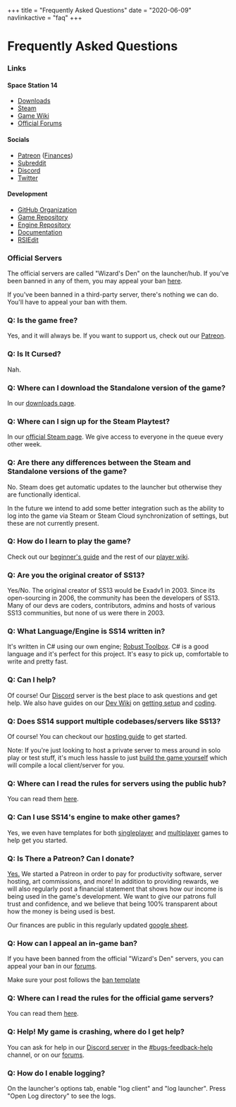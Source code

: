 +++
title = "Frequently Asked Questions"
date = "2020-06-09"
navlinkactive = "faq"
+++

# Frequently Asked Questions

### Links
#### Space Station 14
- [Downloads](/about/nightlies/)
- [Steam](https://store.steampowered.com/app/1255460/Space_Station_14/)
- [Game Wiki](https://wiki.ss14.io/)
- [Official Forums](https://forum.ss14.io)

#### Socials
- [Patreon](https://www.patreon.com/spacestation14) ([Finances](https://docs.google.com/spreadsheets/d/1iP3qOeTxrwN0DyeJvPndE7i1_nXeKL25j96wFIgYcU8))
- [Subreddit](https://reddit.com/r/ss14)
- [Discord](https://discord.ss14.io)
- [Twitter](https://twitter.com/space_station14)

#### Development
- [GitHub Organization](https://github.com/space-wizards)
- [Game Repository](https://github.com/space-wizards/space-station-14)
- [Engine Repository](https://github.com/space-wizards/RobustToolbox)
- [Documentation](https://docs.ss14.io)
- [RSIEdit](https://github.com/space-wizards/RSIEdit)

### Official Servers

The official servers are called "Wizard's Den" on the launcher/hub.
If you've been banned in any of them, you may appeal your ban [here](https://forum.spacestation14.io/index.php?/forum/4-ban-appeals/).

If you've been banned in a third-party server, there's nothing we can do.
You'll have to appeal your ban with them.

### Q: Is the game free?
Yes, and it will always be. If you want to support us, check out our [Patreon](https://www.patreon.com/spacestation14).

### Q: Is It Cursed?
Nah.

### Q: Where can I download the Standalone version of the game?
In our [downloads page](/about/nightlies/).

### Q: Where can I sign up for the Steam Playtest?
In our [official Steam page](https://store.steampowered.com/app/1255460/Space_Station_14/).
We give access to everyone in the queue every other week.

### Q: Are there any differences between the Steam and Standalone versions of the game?
No. Steam does get automatic updates to the launcher but otherwise they are functionally identical.

In the future we intend to add some better integration such as the ability to log into the game via Steam or Steam Cloud synchronization of settings, but these are not currently present.

### Q: How do I learn to play the game?
Check out our [beginner's guide](https://wiki.spacestation14.io/wiki/Getting_Started) and the rest of our [player wiki](https://wiki.ss14.io).

### Q: Are you the original creator of SS13?
Yes/No. The original creator of SS13 would be Exadv1 in 2003. Since its open-sourcing in 2006, the community has been the developers of SS13.
Many of our devs are coders, contributors, admins and hosts of various SS13 communities, but none of us were there in 2003.

### Q: What Language/Engine is SS14 written in?
It's written in C# using our own engine; [Robust Toolbox](https://github.com/space-wizards/RobustToolbox). C# is a good language and it's perfect for this project. It's easy to pick up, comfortable to write and pretty fast.

### Q: Can I help?
Of course! Our [Discord](http://discord.ss14.io/) server is the best place to ask questions and get help. We also have guides on our [Dev Wiki](https://docs.ss14.io) on [getting setup](https://docs.spacestation14.io/getting-started/dev-setup) and [coding](https://docs.spacestation14.io/getting-started/how-do-i-code).

### Q: Does SS14 support multiple codebases/servers like SS13?
Of course! You can checkout our [hosting guide](https://docs.spacestation14.io/en/getting-started/hosting) to get started.

Note: If you're just looking to host a private server to mess around in solo play or test stuff, it's much less hassle to just [build the game yourself](https://docs.spacestation14.io/en/getting-started/dev-setup) which will compile a local client/server for you.

### Q: Where can I read the rules for servers using the public hub?
You can read them [here](https://docs.spacestation14.io/hosts/hub-rules).

### Q: Can I use SS14's engine to make other games?
Yes, we even have templates for both [singleplayer](https://github.com/space-wizards/RobustToolboxTemplateSingleplayer) and [multiplayer](https://github.com/space-wizards/RobustToolboxTemplate) games to help get you started.

### Q: Is There a Patreon? Can I donate?
[Yes.](https://www.patreon.com/spacestation14) We started a Patreon in order to pay for productivity software, server hosting, art commissions, and more! In addition to providing rewards, we will also regularly post a financial statement that shows how our income is being used in the game's development. We want to give our patrons full trust and confidence, and we believe that being 100% transparent about how the money is being used is best.

Our finances are public in this regularly updated [google sheet](https://docs.google.com/spreadsheets/d/1iP3qOeTxrwN0DyeJvPndE7i1_nXeKL25j96wFIgYcU8/edit?usp=sharing).

### Q: How can I appeal an in-game ban?
If you have been banned from the official "Wizard's Den" servers, you can appeal your ban in our [forums](https://forum.spacestation14.io/index.php?/forum/4-ban-appeals/).

Make sure your post follows the [ban template](https://forum.spacestation14.io/index.php?/topic/50-ban-appeal-template-read-before-posting)

### Q: Where can I read the rules for the official game servers?
You can read them [here](https://wiki.spacestation14.io/wiki/Server_Rules).


### Q: Help! My game is crashing, where do I get help?
You can ask for help in our [Discord server](https://discord.ss14.io) in the [#bugs-feedback-help](https://discord.com/channels/310555209753690112/790656972801572905) channel, or on our [forums](https://forum.spacestation14.io/index.php?/forum/10-space-station-14/).

### Q: How do I enable logging?
On the launcher's options tab, enable "log client" and "log launcher". Press "Open Log directory" to see the logs.
